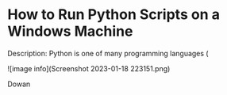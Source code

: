 # How to Run Python Scripts on a Windows Machine

Description:
Python is one of many programming languages (

![image info](Screenshot 2023-01-18 223151.png)

Dowan
